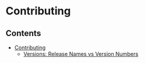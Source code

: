 # Contributing
<!-- START doctoc generated TOC please keep comment here to allow auto update -->
<!-- DON'T EDIT THIS SECTION, INSTEAD RE-RUN doctoc TO UPDATE -->
## Contents

<!-- END doctoc generated TOC please keep comment here to allow auto update -->
- [Contributing](docs/contributing/index.md)
  - [Versions: Release Names vs Version Numbers](docs/contributing/versions/index.md)
